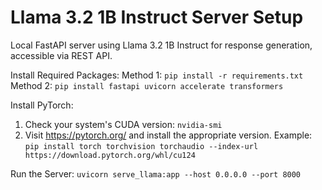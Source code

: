 # Llama 3.2 1B Instruct Server Setup

Local FastAPI server using Llama 3.2 1B Instruct for response generation, accessible via REST API.

Install Required Packages:
Method 1: `pip install -r requirements.txt`
Method 2: `pip install fastapi uvicorn accelerate transformers`

Install PyTorch:
1. Check your system's CUDA version:
   `nvidia-smi`
2. Visit https://pytorch.org/ and install the appropriate version. Example:
   `pip install torch torchvision torchaudio --index-url https://download.pytorch.org/whl/cu124`

Run the Server:
`uvicorn serve_llama:app --host 0.0.0.0 --port 8000`
